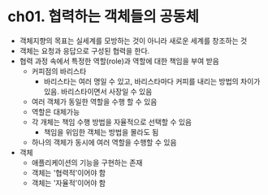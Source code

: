 # ch01. 협력하는 객체들의 공동체

- 객체지향의 목표는 실세계를 모방하는 것이 아니라 새로운 세계를 창조하는 것
- 객체는 요청과 응답으로 구성된 협력을 한다.
- 협력 과정 속에서 특정한 역할(role)과 역할에 대한 책임을 부여 받음
	- 커피점의 바리스타
		- 바리스타는 여러 명일 수 있고, 바리스타마다 커피를 내리는 방법의 차이가 있음. 바리스타이면서 사장일 수 있음
	- 여러 객체가 동일한 역할을 수행 할 수 있음
	- 역할은 대체가능
	- 각 개체는 책임 수행 방법을 자율적으로 선택할 수 있음
		- 책임을 위임한 객체는 방법을 몰라도 됨
	- 하나의 객체가 동시에 여러 역할을 수행할 수 있음
- 객체
	- 애플리케이션의 기능을 구현하는 존재
	- 객체는 '협력적'이어야 함
	- 객체는 '자율적'이어야 함

